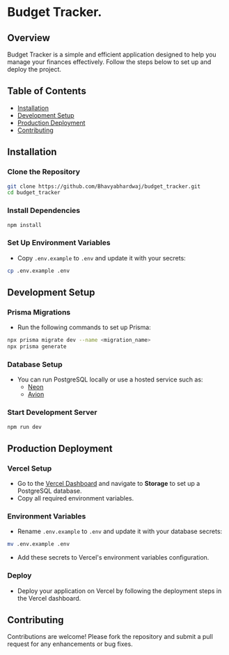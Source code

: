 
# Budget Tracker.

## Overview
Budget Tracker is a simple and efficient application designed to help you manage your finances effectively. Follow the steps below to set up and deploy the project.

## Table of Contents
- [Installation](#installation)
- [Development Setup](#development-setup)
- [Production Deployment](#production-deployment)
- [Contributing](#contributing)

## Installation

### Clone the Repository
```sh
git clone https://github.com/Bhavyabhardwaj/budget_tracker.git
cd budget_tracker
```

### Install Dependencies
```sh
npm install
```

### Set Up Environment Variables
- Copy `.env.example` to `.env` and update it with your secrets:
```sh
cp .env.example .env
```

## Development Setup

### Prisma Migrations
- Run the following commands to set up Prisma:
```sh
npx prisma migrate dev --name <migration_name>
npx prisma generate
```

### Database Setup
- You can run PostgreSQL locally or use a hosted service such as:
  - [Neon](https://neon.tech)
  - [Avion](https://avion.io)

### Start Development Server
```sh
npm run dev
```

## Production Deployment

### Vercel Setup
- Go to the [Vercel Dashboard](https://vercel.com/dashboard) and navigate to **Storage** to set up a PostgreSQL database.
- Copy all required environment variables.

### Environment Variables
- Rename `.env.example` to `.env` and update it with your database secrets:
```sh
mv .env.example .env
```

- Add these secrets to Vercel's environment variables configuration.

### Deploy
- Deploy your application on Vercel by following the deployment steps in the Vercel dashboard.

## Contributing
Contributions are welcome! Please fork the repository and submit a pull request for any enhancements or bug fixes.
